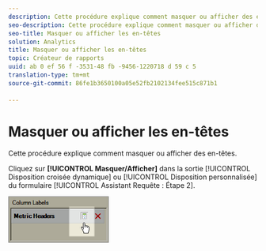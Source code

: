 ```yaml
---
description: Cette procédure explique comment masquer ou afficher des en-têtes.
seo-description: Cette procédure explique comment masquer ou afficher des en-têtes.
seo-title: Masquer ou afficher les en-têtes
solution: Analytics
title: Masquer ou afficher les en-têtes
topic: Créateur de rapports
uuid: ab 0 ef 56 f -3531-48 fb -9456-1220718 d 59 c 5
translation-type: tm+mt
source-git-commit: 86fe1b3650100a05e52fb2102134fee515c871b1

---
```



# Masquer ou afficher les en-têtes

Cette procédure explique comment masquer ou afficher des en-têtes.

Cliquez sur **[!UICONTROL Masquer/Afficher]** dans la sortie [!UICONTROL Disposition croisée dynamique] ou [!UICONTROL Disposition personnalisée] du formulaire [!UICONTROL Assistant Requête : Étape 2].

![](assets/hide_show_header.png)

